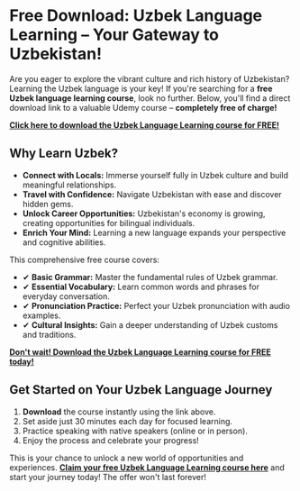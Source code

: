 # Free Download: Uzbek Language Learning – Your Gateway to Uzbekistan!

Are you eager to explore the vibrant culture and rich history of Uzbekistan? Learning the Uzbek language is your key! If you're searching for a **free Uzbek language learning course**, look no further. Below, you'll find a direct download link to a valuable Udemy course – **completely free of charge!**

[**Click here to download the Uzbek Language Learning course for FREE!**](https://udemywork.com/uzbek-language-learning)

## Why Learn Uzbek?

*   **Connect with Locals:** Immerse yourself fully in Uzbek culture and build meaningful relationships.
*   **Travel with Confidence:** Navigate Uzbekistan with ease and discover hidden gems.
*   **Unlock Career Opportunities:** Uzbekistan's economy is growing, creating opportunities for bilingual individuals.
*   **Enrich Your Mind:** Learning a new language expands your perspective and cognitive abilities.

This comprehensive free course covers:

*   ✔ **Basic Grammar:** Master the fundamental rules of Uzbek grammar.
*   ✔ **Essential Vocabulary:** Learn common words and phrases for everyday conversation.
*   ✔ **Pronunciation Practice:** Perfect your Uzbek pronunciation with audio examples.
*   ✔ **Cultural Insights:** Gain a deeper understanding of Uzbek customs and traditions.

[**Don't wait! Download the Uzbek Language Learning course for FREE today!**](https://udemywork.com/uzbek-language-learning)

## Get Started on Your Uzbek Language Journey

1.  **Download** the course instantly using the link above.
2.  Set aside just 30 minutes each day for focused learning.
3.  Practice speaking with native speakers (online or in person).
4.  Enjoy the process and celebrate your progress!

This is your chance to unlock a new world of opportunities and experiences. **[Claim your free Uzbek Language Learning course here](https://udemywork.com/uzbek-language-learning)** and start your journey today! The offer won't last forever!
